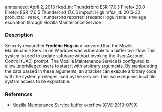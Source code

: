 announced: April 2, 2013
fixed_in: Thunderbird ESR 17.0.5
          Firefox 20.0
          Firefox ESR 17.0.5
          Thunderbird 17.0.5
impact: High
mfsa_id: 2013-32
products: Firefox, Thunderbird
reporter: Frédéric Hoguin
title: Privilege escalation through Mozilla Maintenance Service

<h3>Description</h3>

<p>Security researcher <strong>Frédéric Hoguin</strong> discovered
that the Mozilla Maintenance Service on Windows was vulnerable to a buffer
overflow. This system is used to update software without invoking the User
Account Control (UAC) prompt. The Mozilla Maintenance Service is configured to
allow unprivileged users to start it with arbitrary arguments. By manipulating
the data passed in these arguments, an attacker can execute arbitrary code with
the system privileges used by the service. This issue requires local file system
access to be exploitable. 
</p>


<h3>References</h3>

<ul>
  <li><a href="https://bugzilla.mozilla.org/show_bug.cgi?id=848417">
      Mozilla Maintenance Service buffer overflow</a> (<a href="http://cve.mitre.org/cgi-bin/cvename.cgi?name=CVE-2013-0799" class="ex-ref">CVE-2013-0799</a>)</li>
</ul>



